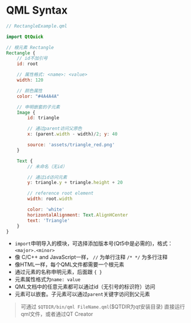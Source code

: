# QML Syntax

```qml
// RectangleExample.qml

import QtQuick

// 根元素 Rectangle
Rectangle {
    // id不加引号
    id: root

    // 属性格式: <name>: <value>
    width: 120

    // 颜色属性
    color: "#4A4A4A"

    // 申明嵌套的子元素
    Image {
        id: triangle

        // 通过parent访问父原色
        x: (parent.width - width)/2; y: 40

        source: 'assets/triangle_red.png'
    }

    Text {
        // 未命名（无id）

        // 通过id访问元素
        y: triangle.y + triangle.height + 20

        // reference root element
        width: root.width

        color: 'white'
        horizontalAlignment: Text.AlignHCenter
        text: 'Triangle'
    }
}
```
- `import`申明导入的模块，可选择添加版本号(Qt5中是必需的)，格式： `<major>.<minor>`
- 像 C/C++ and JavaScript一样， `//` 为单行注释 `/* */` 为多行注释
- 像HTML一样，每个QML文件都需要一个根元素
- 通过元素的名称申明元素，后面跟 `{ }`
- 元素属性格式为`name: value`
- QML文档中的任意元素都可以通过id（无引号的标识符）访问
- 元素可以嵌套。子元素可以通过`parent`关键字访问到父元素

> 可通过 `$QTDIR/bin/qml FileName.qml`($QTDIR为qt安装目录) 直接运行qml文件，或者通过QT Creator